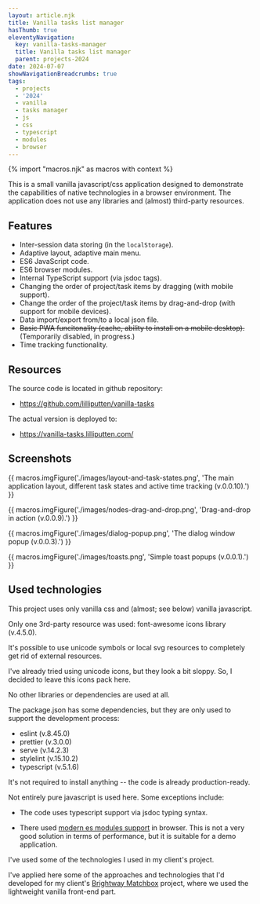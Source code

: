 ```yaml
---
layout: article.njk
title: Vanilla tasks list manager
hasThumb: true
eleventyNavigation:
  key: vanilla-tasks-manager
  title: Vanilla tasks list manager
  parent: projects-2024
date: 2024-07-07
showNavigationBreadcrumbs: true
tags:
  - projects
  - '2024'
  - vanilla
  - tasks manager
  - js
  - css
  - typescript
  - modules
  - browser
---
```


<!--
@changed 2024.07.07, 21:20
-->

{% import "macros.njk" as macros with context %}

This is a small vanilla javascript/css application designed to demonstrate the capabilities of native technologies in a browser environment. The application does not use any libraries and (almost) third-party resources.

## Features

- Inter-session data storing (in the `localStorage`).
- Adaptive layout, adaptive main menu.
- ES6 JavaScript code.
- ES6 browser modules.
- Internal TypeScript support (via jsdoc tags).
- Changing the order of project/task items by dragging (with mobile support).
- Change the order of the project/task items by drag-and-drop (with support for mobile devices).
- Data import/export from/to a local json file.
- ~~Basic PWA funcitonality (cache, ability to install on a mobile desktop).~~ (Temporarily disabled, in progress.)
- Time tracking functionality.

## Resources

The source code is located in github repository:

- https://github.com/lilliputten/vanilla-tasks

The actual version is deployed to:

- https://vanilla-tasks.lilliputten.com/

## Screenshots

{{ macros.imgFigure('./images/layout-and-task-states.png', 'The main application layout, different task states and active time tracking (v.0.0.10).') }}

{{ macros.imgFigure('./images/nodes-drag-and-drop.png', 'Drag-and-drop in action (v.0.0.9).') }}

{{ macros.imgFigure('./images/dialog-popup.png', 'The dialog window popup (v.0.0.3).') }}

{{ macros.imgFigure('./images/toasts.png', 'Simple toast popups (v.0.0.1).') }}

## Used technologies

This project uses only vanilla css and (almost; see below) vanilla javascript.

Only one 3rd-party resource was used: font-awesome icons library (v.4.5.0).

It's possible to use unicode symbols or local svg resources to completely get rid of external resources.

I've already tried using unicode icons, but they look a bit sloppy. So, I decided to leave this icons pack here.

No other libraries or dependencies are used at all.

The package.json has some dependencies, but they are only used to support the development process:

- eslint (v.8.45.0)
- prettier (v.3.0.0)
- serve (v.14.2.3)
- stylelint (v.15.10.2)
- typescript (v.5.1.6)

It's not required to install anything -- the code is already production-ready.

Not entirely pure javascript is used here. Some exceptions include:

- The code uses typescript support via jsdoc typing syntax.

- There used [modern es modules support](https://www.sitepoint.com/using-es-modules/) in browser. This is not a very good solution in terms of performance, but it is suitable for a demo application.

I've used some of the technologies I used in my client's project.

I've applied here some of the approaches and technologies that I'd developed for my client's [Brightway Matchbox](https://github.com/cauldron/bw_matchbox) project, where we used the lightweight vanilla front-end part.
